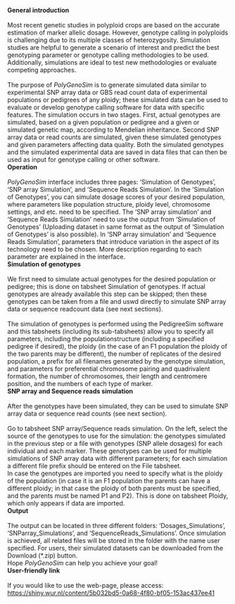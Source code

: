 **General introduction**\
<br />Most recent genetic studies in polyploid crops are based on the accurate estimation of marker
allelic dosage. However, genotype calling in polyploids is challenging due to its multiple
classes of heterozygosity. Simulation studies are helpful to generate a scenario of interest and
predict the best genotyping parameter or genotype calling methodologies to be used.
Additionally, simulations are ideal to test new methodologies or evaluate competing
approaches.\
<br />The purpose of _PolyGenoSim_ is to generate simulated data similar to experimental SNP array data
or GBS read count data of experimental populations or pedigrees of any ploidy; these simulated
data can be used to evaluate or develop genotype calling software for data with specific features.
The simulation occurs in two stages. First, actual genotypes are simulated, based on a given
population or pedigree and a given or simulated genetic map, according to Mendelian
inheritance. Second SNP array data or read counts are simulated, given these simulated
genotypes and given parameters affecting data quality. Both the simulated genotypes and the
simulated experimental data are saved in data files that can then be used as input for genotype
calling or other software.\
**Operation**\
<br />_PolyGenoSim_ interface includes three pages: ‘Simulation of Genotypes’, ‘SNP array Simulation’,
and ‘Sequence Reads Simulation’. In the ‘Simulation of Genotypes’, you can simulate dosage
scores of your desired population, where parameters like population structure, ploidy level,
chromosome settings, and etc. need to be specified. The ‘SNP array simulation’ and ‘Sequence
Reads Simulation’ need to use the output from ‘Simulation of Genotypes’ (Uploading dataset
in same format as the output of ‘Simulation of Genotypes’ is also possible). In ‘SNP array
simulation’ and ‘Sequence Reads Simulation’, parameters that introduce variation in the aspect
of its technology need to be chosen. More description regarding to each parameter are
explained in the interface.\
**Simulation of genotypes**\
<br />We first need to simulate actual genotypes for the desired population or pedigree; this is done
on tabsheet Simulation of genotypes. If actual genotypes are already available this step can be
skipped; then these genotypes can be taken from a file and uswd directly to simulate SNP array
data or sequence readcount data (see next sections).\
<br />The simulation of genotypes is performed using the PedigreeSim software and this tabsheets
(including its sub-tabsheets) allow you to specify all parameters, including the populationstructure (including a specified pedigree if desired), the ploidy (in the case of an F1 population
the ploidy of the two parents may be different), the number of replicates of the desired
population, a prefix for all filenames generated by the genotype simulation, and parameters for
preferential chromosome pairing and quadrivalent formation, the number of chromosomes,
their length and centromere position, and the numbers of each type of marker.\
**SNP array and Sequence reads simulation**\
<br />After the genotypes have been simulated, they can be used to simulate SNP array data or
sequence read counts (see next section).\
<br />Go to tabsheet SNP array/Sequence reads simulation. On the left, select the source of the
genotypes to use for the simulation: the genotypes simulated in the previous step or a file with
genotypes (SNP allele dosages) for each individual and each marker. These genotypes can be
used for multiple simulations of SNP array data with different parameters; for each simulation
a different file prefix should be entered on the File tabsheet.\
In case the genotypes are imported you need to specify what is the ploidy of the population (in
case it is an F1 population the parents can have a different ploidy; in that case the ploidy of
both parents must be specified, and the parents must be named P1 and P2). This is done on
tabsheet Ploidy, which only appears if data are imported.\
**Output**\
<br />The output can be located in three different folders: ‘Dosages_Simulations’,
‘SNParray_Simulations’, and ‘SequenceReads_Simulations’. Once simulation is achieved, all
related files will be stored in the folder with the name user specified. For users, their simulated
datasets can be downloaded from the Download (*.zip) button.\
Hope _PolyGenoSim_ can help you achieve your goal!\
**User-friendly link**\
<br />If you would like to use the web-page, please access: https://shiny.wur.nl/content/5b032bd5-0a68-4f80-bf05-153ac437ee41 
